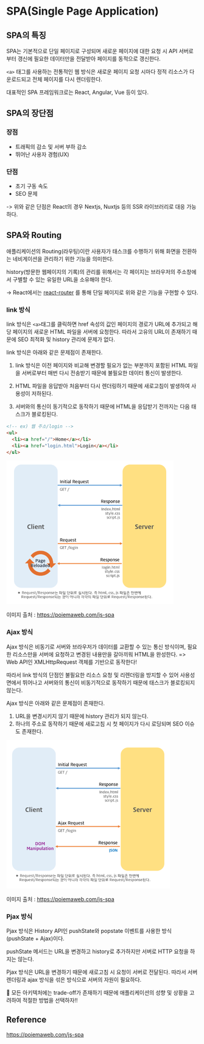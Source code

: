 # SPA(Single Page Application)

## SPA의 특징

SPA는 기본적으로 단일 페이지로 구성되며 새로운 페이지에 대한 요청 시 API 서버로부터 갱신에 필요한 데이터만을 전달받아 페이지를 동적으로 갱신한다.

`<a>` 태그를 사용하는 전통적인 웹 방식은 새로운 페이지 요청 시마다 정적 리소스가 다운로드되고 전체 페이지를 다시 렌더링한다.

대표적인 SPA 프레임워크로는 React, Angular, Vue 등이 있다.

## SPA의 장단점

### 장점

- 트래픽의 감소 및 서버 부하 감소
- 뛰어난 사용자 경험(UX)

### 단점

- 초기 구동 속도
- SEO 문제

-> 위와 같은 단점은 React의 경우 Nextjs, Nuxtjs 등의 SSR 라이브러리로 대응 가능하다.

## SPA와 Routing

애플리케이션의 Routing(라우팅)이란 사용자가 태스크를 수행하기 위해 화면을 전환하는 네비게이션을 관리하기 위한 기능을 의미한다.

history(방문한 웹페이지의 기록)의 관리를 위해서는 각 페이지는 브라우저의 주소창에서 구별할 수 있는 유일한 URL을 소유해야 한다.

-> React에서는 [react-router](https://reactrouter.com/) 를 통해 단일 페이지로 위와 같은 기능을 구현할 수 있다.

### link 방식

link 방식은 `<a>`태그를 클릭하면 href 속성의 값인 페이지의 경로가 URL에 추가되고 해당 페이지의 새로운 HTML 파일을 서버에 요청한다. 따라서 고유의 URL이 존재하기 때문에 SEO 최적화 및 history 관리에 문제가 없다.

link 방식은 아래와 같은 문제점이 존재한다.

1. link 방식은 이전 페이지와 비교해 변경할 필요가 없는 부분까지 포함된 HTML 파일을 서버로부터 매번 다시 전송받기 때문에 불필요한 데이터 통신이 발생한다.

2. HTML 파일을 응답받아 처음부터 다시 렌더링하기 때문에 새로고침이 발생하여 사용성이 저하된다.

3. 서버와의 통신이 동기적으로 동작하기 때문에 HTML을 응답받기 전까지는 다음 태스크가 블로킹된다.

```html
<!-- ex) 웹 주소/login -->
<ul>
  <li><a href="/">Home</a></li>
  <li><a href="login.html">Login</a></li>
</ul>
```

![link 방식](https://github.com/chanyDev/TIL/blob/main/img/JS/link%20%EB%B0%A9%EC%8B%9D.PNG?raw=true)

이미지 출처 : https://poiemaweb.com/js-spa

### Ajax 방식

Ajax 방식은 비동기로 서버와 브라우저가 데이터를 교환할 수 있는 통신 방식이며, 필요한 리소스만을 서버에 요청하고 변경된 내용만을 갈아끼워 HTML을 완성한다. => Web API인 XMLHttpRequest 객체를 기반으로 동작한다!

따라서 link 방식의 단점인 불필요한 리소스 요청 및 리렌더링을 방지할 수 있어 사용성면에서 뛰어나고 서버와의 통신이 비동기적으로 동작하기 때문에 태스크가 블로킹되지 않는다.

Ajax 방식은 아래와 같은 문제점이 존재한다.

1. URL을 변경시키지 않기 때문에 history 관리가 되지 않는다.
2. 하나의 주소로 동작하기 때문에 새로고침 시 첫 페이지가 다시 로딩되며 SEO 이슈도 존재한다.

![Ajax 방식](https://github.com/chanyDev/TIL/blob/main/img/JS/ajax%20%EB%B0%A9%EC%8B%9D.PNG?raw=true)

이미지 출처 : https://poiemaweb.com/js-spa

### Pjax 방식

Pjax 방식은 History API인 pushState와 popstate 이벤트를 사용한 방식(pushState + Ajax)이다.

pushState 메서드는 URL을 변경하고 history로 추가하지만 서버로 HTTP 요청을 하지는 않는다.

Pjax 방식은 URL을 변경하기 때문에 새로고침 시 요청이 서버로 전달된다. 따라서 서버 렌더링과 ajax 방식을 섞은 방식으로 서버의 자원이 필요하다.

🎈 모든 아키텍처에는 trade-off가 존재하기 때문에 애플리케이션의 성향 및 상황을 고려하여 적절한 방법을 선택하자!!

## Reference

https://poiemaweb.com/js-spa
